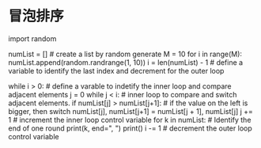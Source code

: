 # 冒泡排序
import random

numList = []                            # create a list by random generate
M = 10
for i in range(M):
    numList.append(random.randrange(1, 10))
i = len(numList) - 1                    # define a variable to identify the last index and decrement for the outer loop

while i > 0:                            # define a varable to indetify the inner loop and compare adjacent elements
    j = 0
    while j < i:                        # inner loop to compare and switch adjacent elements.
        if numList[j] > numList[j+1]:   # if the value on the left is bigger, then switch
            numList[j], numList[j+1] = numList[j + 1], numList[j]
        j += 1                          # increment the inner loop control variable
    for k in numList:                   # Identify the end of one round
        print(k, end=", ")
    print()
    i -= 1                              # decrement the outer loop control variable

